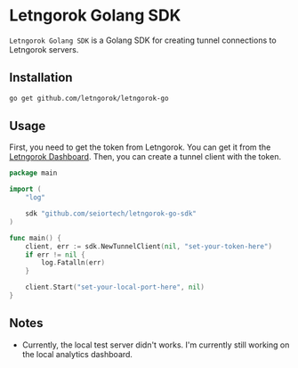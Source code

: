 # Letngorok Golang SDK

`Letngorok Golang SDK`  is a Golang SDK for creating tunnel connections to Letngorok servers.

## Installation

```bash
go get github.com/letngorok/letngorok-go
```

## Usage

First, you need to get the token from Letngorok. You can get it from the [Letngorok Dashboard](https://letngorok.studio/). Then, you can create a tunnel client with the token.

```go
package main

import (
	"log"

	sdk "github.com/seiortech/letngorok-go-sdk"
)

func main() {
	client, err := sdk.NewTunnelClient(nil, "set-your-token-here")
	if err != nil {
		log.Fatalln(err)
	}

	client.Start("set-your-local-port-here", nil)
}
```

## Notes
- Currently, the local test server didn't works. I'm currently still working on the local analytics dashboard.
